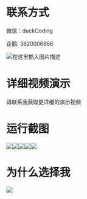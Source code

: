 # 联系方式

微信：duckCoding

企鹅: 3820006966

![在这里插入图片描述](http://upload.cxycsx.vip/91ab4bcb4f2c4c6db86365bb6d6e9c62.jpeg)

# 详细视频演示

请联系我获取更详细的演示视频

# 运行截图

![](http://www.bysj52.com/uploadfile/ueditor/image/202306/%E6%AF%95%E8%AE%BEssm315%E5%9F%BA%E4%BA%8Ejava%E7%9A%84%E6%B0%B4%E6%9E%9C%E7%BD%91%E4%B8%8A%E5%95%86%E5%9F%8E%E7%9A%84%E5%BC%80%E5%8F%91%E4%B8%8E%E8%AE%BE%E8%AE%A1+vue%E6%AF%95%E4%B8%9A%E8%AE%BE%E8%AE%A1/5.png)![](http://www.bysj52.com/uploadfile/ueditor/image/202306/%E6%AF%95%E8%AE%BEssm315%E5%9F%BA%E4%BA%8Ejava%E7%9A%84%E6%B0%B4%E6%9E%9C%E7%BD%91%E4%B8%8A%E5%95%86%E5%9F%8E%E7%9A%84%E5%BC%80%E5%8F%91%E4%B8%8E%E8%AE%BE%E8%AE%A1+vue%E6%AF%95%E4%B8%9A%E8%AE%BE%E8%AE%A1/3.png)![](http://www.bysj52.com/uploadfile/ueditor/image/202306/%E6%AF%95%E8%AE%BEssm315%E5%9F%BA%E4%BA%8Ejava%E7%9A%84%E6%B0%B4%E6%9E%9C%E7%BD%91%E4%B8%8A%E5%95%86%E5%9F%8E%E7%9A%84%E5%BC%80%E5%8F%91%E4%B8%8E%E8%AE%BE%E8%AE%A1+vue%E6%AF%95%E4%B8%9A%E8%AE%BE%E8%AE%A1/4.png)![](http://www.bysj52.com/uploadfile/ueditor/image/202306/%E6%AF%95%E8%AE%BEssm315%E5%9F%BA%E4%BA%8Ejava%E7%9A%84%E6%B0%B4%E6%9E%9C%E7%BD%91%E4%B8%8A%E5%95%86%E5%9F%8E%E7%9A%84%E5%BC%80%E5%8F%91%E4%B8%8E%E8%AE%BE%E8%AE%A1+vue%E6%AF%95%E4%B8%9A%E8%AE%BE%E8%AE%A1/2.png)![](http://www.bysj52.com/uploadfile/ueditor/image/202306/%E6%AF%95%E8%AE%BEssm315%E5%9F%BA%E4%BA%8Ejava%E7%9A%84%E6%B0%B4%E6%9E%9C%E7%BD%91%E4%B8%8A%E5%95%86%E5%9F%8E%E7%9A%84%E5%BC%80%E5%8F%91%E4%B8%8E%E8%AE%BE%E8%AE%A1+vue%E6%AF%95%E4%B8%9A%E8%AE%BE%E8%AE%A1/1.png)

# 为什么选择我

![](http://upload.cxycsx.vip/%E7%A8%8B%E5%BA%8F%E8%AE%BE%E8%AE%A1.png)

